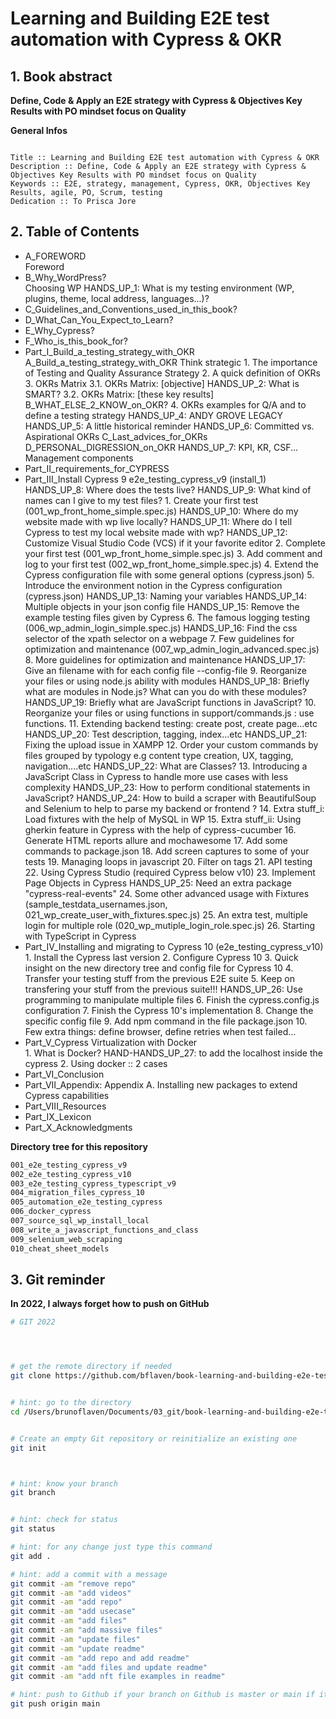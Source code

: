 # Learning and Building E2E test automation with Cypress & OKR

## 1. Book abstract

**Define, Code & Apply an E2E strategy with Cypress & Objectives Key Results with PO mindset focus on Quality**


__General Infos__

```

Title :: Learning and Building E2E test automation with Cypress & OKR
Description :: Define, Code & Apply an E2E strategy with Cypress & Objectives Key Results with PO mindset focus on Quality
Keywords :: E2E, strategy, management, Cypress, OKR, Objectives Key Results, agile, PO, Scrum, testing
Dedication :: To Prisca Jore 

```



## 2. Table of Contents

<ul>
<li>A_FOREWORD</li>
    Foreword
<li>B_Why_WordPress?</li>
    Choosing WP
	HANDS_UP_1: What is my testing environment (WP, plugins, theme, local address, languages...)?
<li>C_Guidelines_and_Conventions_used_in_this_book?</li>
<li>D_What_Can_You_Expect_to_Learn?</li>
<li>E_Why_Cypress?</li>
<li>F_Who_is_this_book_for?</li>


<li>Part_I_Build_a_testing_strategy_with_OKR</li>
	A_Build_a_testing_strategy_with_OKR
	    Think strategic
	    1. The importance of Testing and Quality Assurance Strategy
	    2. A quick definition of OKRs
	    3. OKRs Matrix
	    3.1.  OKRs Matrix: [objective]
	    HANDS_UP_2: What is SMART?
	    3.2. OKRs Matrix: [these key results]
	B_WHAT_ELSE_2_KNOW_on_OKR?
	    4. OKRs examples for Q/A and to define a testing strategy
	    HANDS_UP_4: ANDY GROVE LEGACY
	    HANDS_UP_5: A little historical reminder
	    HANDS_UP_6: Committed vs. Aspirational OKRs
	C_Last_advices_for_OKRs
	D_PERSONAL_DIGRESSION_on_OKR
	    HANDS_UP_7: KPI, KR, CSF... Management components

<li>Part_II_requirements_for_CYPRESS</li>

<li>Part_III_Install Cypress 9 e2e_testing_cypress_v9 (install_1)</li>
	    HANDS_UP_8: Where does the tests live?
	    HANDS_UP_9: What kind of names can I give to my test files?
	    1. Create your first test (001_wp_front_home_simple.spec.js)
	    HANDS_UP_10: Where do my website made with wp live locally?
	    HANDS_UP_11: Where do I tell Cypress to test my local website made with wp?
	    HANDS_UP_12: Customize Visual Studio Code (VCS) if it your favorite editor 
	    2. Complete your first test (001_wp_front_home_simple.spec.js)
	    3. Add comment and log to your first test (002_wp_front_home_simple.spec.js)
	    4. Extend the Cypress configuration file with some general options (cypress.json)
	    5. Introduce the environment notion in the Cypress configuration (cypress.json)
	    HANDS_UP_13: Naming your variables
	    HANDS_UP_14: Multiple objects in your json config file
	    HANDS_UP_15: Remove the example testing files given by Cypress
	    6. The famous logging testing (006_wp_admin_login_simple.spec.js)
	    HANDS_UP_16: Find the css selector of the xpath selector on a webpage
	    7. Few guidelines for optimization and maintenance (007_wp_admin_login_advanced.spec.js)
	    8. More guidelines for optimization and maintenance
	    HANDS_UP_17: Give an filename with for each config file --config-file
	    9. Reorganize your files or using node.js ability with modules
	    HANDS_UP_18: Briefly what are modules in Node.js? What can you do with these modules?
	    HANDS_UP_19: Briefly what are JavaScript functions in JavaScript?
	    10. Reorganize your files or using functions in support/commands.js :  use functions.
	    11. Extending backend testing: create post, create page...etc
	    HANDS_UP_20: Test description, tagging, index...etc
	    HANDS_UP_21: Fixing the upload issue in XAMPP
	    12. Order your custom commands by files grouped by typology e.g content type creation, UX, tagging, navigation....etc
	    HANDS_UP_22:  What are Classes?
	    13. Introducing a JavaScript Class in Cypress to handle more use cases with less complexity
	    HANDS_UP_23: How to perform conditional statements in JavaScript?
	    HANDS_UP_24: How to build a scraper with BeautifulSoup and Selenium to help to parse my backend or frontend ?
	    14. Extra stuff_i: Load fixtures with the help of MySQL in WP
	    15. Extra stuff_ii: Using gherkin feature in Cypress with the help of cypress-cucumber
	    16.  Generate HTML reports allure and mochawesome
	    17. Add some commands to package.json
	    18. Add screen captures to some of your tests
	    19. Managing loops in javascript
	    20. Filter on tags
	    21. API testing
	    22. Using Cypress Studio (required Cypress below v10)
	    23. Implement Page Objects in Cypress
	    HANDS_UP_25: Need an extra package "cypress-real-events"
	    24. Some other advanced usage with Fixtures (sample_testdata_usernames.json, 021_wp_create_user_with_fixtures.spec.js)
	    25. An extra test, multiple login for multiple role (020_wp_mutiple_login_role.spec.js)
	    26. Starting with TypeScript in Cypress

<li>Part_IV_Installing and migrating to Cypress 10 (e2e_testing_cypress_v10)</li>
	    1. Install the Cypress last version
	    2. Configure Cypress 10
	    3. Quick insight on the new directory tree and config file for Cypress 10
	    4. Transfer your testing stuff from the previous E2E suite
	    5. Keep on transfering your stuff from the previous suite!!!
	    HANDS_UP_26: Use programming to manipulate multiple files
	    6. Finish the cypress.config.js configuration
	    7. Finish the Cypress 10's implementation
	    8. Change the specific config file
	    9. Add npm command in the file package.json
	    10. Few extra things:  define browser, define retries when test failed...

<li>Part_V_Cypress Virtualization with Docker</li>
	    1. What is Docker?
	    HAND-HANDS_UP_27: to add the localhost inside the cypress
	    2. Using docker :: 2 cases
<li>Part_VI_Conclusion</li>
<li>Part_VII_Appendix: Appendix A. Installing new packages to extend Cypress capabilities</li>
<li>Part_VIII_Resources</li>
<li>Part_IX_Lexicon</li>
<li>Part_X_Acknowledgments</li>
</ul>





**Directory tree for this repository**
```bash
001_e2e_testing_cypress_v9
002_e2e_testing_cypress_v10
003_e2e_testing_cypress_typescript_v9
004_migration_files_cypress_10
005_automation_e2e_testing_cypress
006_docker_cypress
007_source_sql_wp_install_local
008_write_a_javascript_functions_and_class
009_selenium_web_scraping
010_cheat_sheet_models
```


## 3. Git reminder

**In 2022, I always forget how to push on GitHub**

```bash
# GIT 2022




# get the remote directory if needed
git clone https://github.com/bflaven/book-learning-and-building-e2e-test-automation-with-cypress-and-okr.git


# hint: go to the directory
cd /Users/brunoflaven/Documents/03_git/book-learning-and-building-e2e-test-automation-with-cypress-and-okr


# Create an empty Git repository or reinitialize an existing one
git init



# hint: know your branch
git branch


# hint: check for status
git status

# hint: for any change just type this command
git add .

# hint: add a commit with a message
git commit -am "remove repo"
git commit -am "add videos"
git commit -am "add repo"
git commit -am "add usecase"
git commit -am "add files"
git commit -am "add massive files"
git commit -am "update files"
git commit -am "update readme"
git commit -am "add repo and add readme"
git commit -am "add files and update readme"
git commit -am "add nft file examples in readme"

# hint: push to Github if your branch on Github is master or main if it main
git push origin main

```





